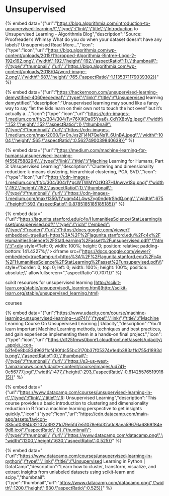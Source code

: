 # Unsupervised

{% embed data="{\"url\":\"https://blog.algorithmia.com/introduction-to-unsupervised-learning/\",\"type\":\"link\",\"title\":\"Introduction to Unsupervised Learning - Algorithmia Blog\",\"description\":\"Source: Proofreader’s Whimsy What do you do when your dataset doesn’t have any labels? Unsupervised Read More...\",\"icon\":{\"type\":\"icon\",\"url\":\"https://blog.algorithmia.com/wp-content/uploads/2015/11/cropped-Algorithmia-Bintree-Logo-2-192x192.png\",\"width\":192,\"height\":192,\"aspectRatio\":1},\"thumbnail\":{\"type\":\"thumbnail\",\"url\":\"https://blog.algorithmia.com/wp-content/uploads/2018/04/word-image-2.png\",\"width\":687,\"height\":765,\"aspectRatio\":1.1135371179039302}}" %}



{% embed data="{\"url\":\"https://hackernoon.com/unsupervised-learning-demystified-4060eecedeaf\",\"type\":\"link\",\"title\":\"Unsupervised learning demystified\",\"description\":\"Unsupervised learning may sound like a fancy way to say “let the kids learn on their own not to touch the hot oven” but it’s actually a…\",\"icon\":{\"type\":\"icon\",\"url\":\"https://cdn-images-1.medium.com/fit/c/304/304/1\*76XiKOa05Yya6\_CdYX8pVg.jpeg\",\"width\":152,\"height\":152,\"aspectRatio\":1},\"thumbnail\":{\"type\":\"thumbnail\",\"url\":\"https://cdn-images-1.medium.com/max/2000/1\*0nJvs2Fj4N7QeNs1\_6UnBA.jpeg\",\"width\":1004,\"height\":565,\"aspectRatio\":0.5627490039840638}}" %}

{% embed data="{\"url\":\"https://medium.com/machine-learning-for-humans/unsupervised-learning-f45587588294\",\"type\":\"link\",\"title\":\"Machine Learning for Humans, Part 3: Unsupervised Learning\",\"description\":\"Clustering and dimensionality reduction: k-means clustering, hierarchical clustering, PCA, SVD.\",\"icon\":{\"type\":\"icon\",\"url\":\"https://cdn-images-1.medium.com/fit/c/304/304/1\*gcWTWMYOzKt37HUnwvv1Sg.png\",\"width\":152,\"height\":152,\"aspectRatio\":1},\"thumbnail\":{\"type\":\"thumbnail\",\"url\":\"https://cdn-images-1.medium.com/max/1350/1\*uqm44L4wsZyg0ndgtrShdQ.png\",\"width\":675,\"height\":593,\"aspectRatio\":0.8785185185185185}}" %}

{% embed data="{\"url\":\"https://lagunita.stanford.edu/c4x/HumanitiesScience/StatLearning/asset/unsupervised.pdf\",\"type\":\"rich\",\"embed\":{\"type\":\"reader\",\"url\":\"https://docs.google.com/viewer?embedded=true&url=https%3A%2F%2Flagunita.stanford.edu%2Fc4x%2FHumanitiesScience%2FStatLearning%2Fasset%2Funsupervised.pdf\",\"html\":\"<div style=\\\"left: 0; width: 100%; height: 0; position: relative; padding-bottom: 141.4227%;\\\"><iframe src=\\\"https://docs.google.com/viewer?embedded=true&amp;url=https%3A%2F%2Flagunita.stanford.edu%2Fc4x%2FHumanitiesScience%2FStatLearning%2Fasset%2Funsupervised.pdf\\\" style=\\\"border: 0; top: 0; left: 0; width: 100%; height: 100%; position: absolute;\\\" allowfullscreen></iframe></div>\",\"aspectRatio\":0.7071}}" %}

scikit resources for unsupervised learning [http://scikit-learn.org/stable/unsupervised\_learning.html](http://scikit-learn.org/stable/unsupervised_learning.html)

courses

{% embed data="{\"url\":\"https://www.udacity.com/course/machine-learning-unsupervised-learning--ud741\",\"type\":\"link\",\"title\":\"Machine Learning Course On Unsupervised Learning \| Udacity\",\"description\":\"You\'ll learn important Machine Learning methods, techniques and best practices, and gain experience implementing them in a hands-on final project.\",\"icon\":{\"type\":\"icon\",\"url\":\"https://d125fmws0bore1.cloudfront.net/assets/udacity\_apple\_icon-b2fe0e8bc834963f1cf490fdc55bc3170b37f05374e1e4b383af1d755d1893db.png\",\"aspectRatio\":0},\"thumbnail\":{\"type\":\"thumbnail\",\"url\":\"https://s3-us-west-1.amazonaws.com/udacity-content/course/images/ud741-0c56777.jpg\",\"width\":477,\"height\":293,\"aspectRatio\":0.6142557651991615}}" %}

{% embed data="{\"url\":\"https://www.datacamp.com/courses/unsupervised-learning-in-r\",\"type\":\"link\",\"title\":\"R: Unsupervised Learning\",\"description\":\"This course provides a basic introduction to clustering and dimensionality reduction in R from a machine learning perspective to get insights quickly.\",\"icon\":{\"type\":\"icon\",\"url\":\"https://cdn.datacamp.com/main-app/assets/favicon-335cd0394b32102a39221d79e5fd7e51078e6d32a0c8aea59676a6869f84e9d8.ico\",\"aspectRatio\":0},\"thumbnail\":{\"type\":\"thumbnail\",\"url\":\"https://www.datacamp.com/datacamp.png\",\"width\":1200,\"height\":630,\"aspectRatio\":0.525}}" %}

{% embed data="{\"url\":\"https://www.datacamp.com/courses/unsupervised-learning-in-python\",\"type\":\"link\",\"title\":\"Unsupervised Learning in Python \| DataCamp\",\"description\":\"Learn how to cluster, transform, visualize, and extract insights from unlabeled datasets using scikit-learn and scipy.\",\"thumbnail\":{\"type\":\"thumbnail\",\"url\":\"https://www.datacamp.com/datacamp.png\",\"width\":1200,\"height\":630,\"aspectRatio\":0.525}}" %}

